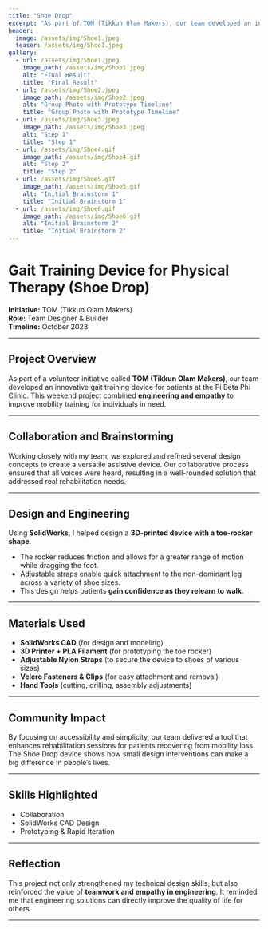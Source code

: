 ```yaml
---
title: "Shoe Drop"
excerpt: "As part of TOM (Tikkun Olam Makers), our team developed an innovative gait training device for patients at the Pi Beta Phi Clinic. "
header:
  image: /assets/img/Shoe1.jpeg
  teaser: /assets/img/Shoe1.jpeg
gallery:
  - url: /assets/img/Shoe1.jpeg
    image_path: /assets/img/Shoe1.jpeg
    alt: "Final Result"
    title: "Final Result"
  - url: /assets/img/Shoe2.jpeg
    image_path: /assets/img/Shoe2.jpeg
    alt: "Group Photo with Prototype Timeline"
    title: "Group Photo with Prototype Timeline"
  - url: /assets/img/Shoe3.jpeg
    image_path: /assets/img/Shoe3.jpeg
    alt: "Step 1"
    title: "Step 1"
  - url: /assets/img/Shoe4.gif
    image_path: /assets/img/Shoe4.gif
    alt: "Step 2"
    title: "Step 2"
  - url: /assets/img/Shoe5.gif
    image_path: /assets/img/Shoe5.gif
    alt: "Initial Brainstorm 1"
    title: "Initial Brainstorm 1"
  - url: /assets/img/Shoe6.gif
    image_path: /assets/img/Shoe6.gif
    alt: "Initial Brainstorm 2"
    title: "Initial Brainstorm 2"
---
```

# Gait Training Device for Physical Therapy (Shoe Drop)

**Initiative:** TOM (Tikkun Olam Makers)  
**Role:** Team Designer & Builder  
**Timeline:** October 2023  

---

## Project Overview
As part of a volunteer initiative called **TOM (Tikkun Olam Makers)**, our team developed an innovative gait training device for patients at the Pi Beta Phi Clinic. This weekend project combined **engineering and empathy** to improve mobility training for individuals in need.

---

## Collaboration and Brainstorming
Working closely with my team, we explored and refined several design concepts to create a versatile assistive device. Our collaborative process ensured that all voices were heard, resulting in a well-rounded solution that addressed real rehabilitation needs.

---

## Design and Engineering
Using **SolidWorks**, I helped design a **3D-printed device with a toe-rocker shape**.  
- The rocker reduces friction and allows for a greater range of motion while dragging the foot.  
- Adjustable straps enable quick attachment to the non-dominant leg across a variety of shoe sizes.  
- This design helps patients **gain confidence as they relearn to walk**.  

---

## Materials Used
- **SolidWorks CAD** (for design and modeling)  
- **3D Printer + PLA Filament** (for prototyping the toe rocker)  
- **Adjustable Nylon Straps** (to secure the device to shoes of various sizes)  
- **Velcro Fasteners & Clips** (for easy attachment and removal)  
- **Hand Tools** (cutting, drilling, assembly adjustments)  

---

## Community Impact
By focusing on accessibility and simplicity, our team delivered a tool that enhances rehabilitation sessions for patients recovering from mobility loss. The Shoe Drop device shows how small design interventions can make a big difference in people’s lives.

---

## Skills Highlighted
- Collaboration  
- SolidWorks CAD Design  
- Prototyping & Rapid Iteration  

---

## Reflection
This project not only strengthened my technical design skills, but also reinforced the value of **teamwork and empathy in engineering**. It reminded me that engineering solutions can directly improve the quality of life for others.

---
